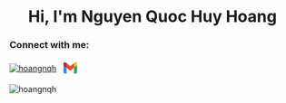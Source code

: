 <h1 align="center">Hi, I'm Nguyen Quoc Huy Hoang </h1>

<h3 align="left">Connect with me:</h3>
<p align="left">

<a href="https://www.facebook.com/nguyenquochuyhoang" target="_blank"><img align="center" src="https://raw.githubusercontent.com/rahuldkjain/github-profile-readme-generator/master/src/images/icons/Social/facebook.svg" alt="hoangnqh" height="30" width="40" /></a>
<a href="mailto:nqhhoang2002@gmail.com" target="_blank"><img align="center" src="https://raw.githubusercontent.com/hoangnqh/hoangnqh/main/img/gmail.png" alt="hoangnqh" height="30" width="40" /></a>


<p><img align="left" src="https://github-readme-stats.vercel.app/api/top-langs?username=hoangnqh&show_icons=true&locale=en&layout=compact" alt="hoangnqh"/></p>